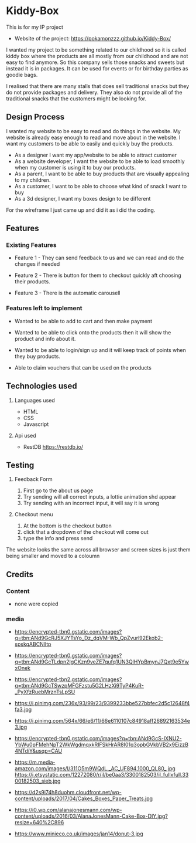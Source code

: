 # Kiddy-Box

This is for my IP project

- Website of the project: https://pokamonzzz.github.io/Kiddy-Box/

I wanted my project to be something related to our childhood so it is called kiddy box where the products are all mostly from our childhood and are not easy to find anymore. So this company sells those snacks and sweets but instead it is in packages. It can be used for events or for birthday parties as goodie bags.

I realised that there are many stalls that does sell traditional snacks but they do not provide packages and delivery. They also do not provide all of the traditional snacks that the customers might be looking for.

## Design Process
I wanted my website to be easy to read and do things in the website. My website is already easy enough to read and move about in the website. I want my customers to be able to easily and quickly buy the products.

- As a designer I want my app/website to be able to attract customer
- As a website developer, I want the website to be able to load smoothly when my customer is using it to buy our products.
- As a parent, I want to be able to buy products that are visually appealing to my children.
- As a customer, I want to be able to choose what kind of snack I want to buy
- As a 3d designer, I want my boxes design to be different

For the wireframe I just came up and did it as i did the coding.

## Features

### Existing Features

- Feature 1 - They can send feedback to us and we can read and do the changes if needed

- Feature 2 - There is button for them to checkout quickly aft choosing their products.

- Feature 3 - There is the automatic carousell

### Features left to implement
- Wanted to be able to add to cart and then make payment

- Wanted to be able to click onto the products then it will show the product and info about it.

- Wanted to be able to login/sign up and it will keep track of points when they buy products.

- Able to claim vouchers that can be used on the products

## Technologies used

1. Languages used 
    - HTML
    - CSS
    - Javascript

2. Api used
    - RestDB https://restdb.io/

## Testing
1. Feedback Form
    1. First go to the about us page
    2. Try sending will all correct inputs, a lottie animation shd appear
    3. Try sending with an incorrect input, it will say it is wrong

2. Checkout menu
    1. At the bottom is the checkout button
    2. click that a dropdown of the checkout will come out
    3. type the info and press send

The website looks the same across all browser and screen sizes is just them being smaller and moved to a coloumn

## Credits

### Content
- none were copied

### media
- https://encrypted-tbn0.gstatic.com/images?q=tbn:ANd9GcRJ5XJYTsYo_Dz_dqVM-Wb_QpZvurl92Ekob2-spskqABCNlItp 

- https://encrypted-tbn0.gstatic.com/images?q=tbn:ANd9GcTLdpn2IgCKzn9veZE7qufq1UN3QlHYpBmynJ7Qxt9e5YwxOnek

- https://encrypted-tbn2.gstatic.com/images?q=tbn:ANd9GcTSwzpMFGFzstu5G2LHzXi9TyP4KuR-_PyXfzRuebMrznTsLpSU

- https://i.pinimg.com/236x/93/99/23/9399233bbe527bbfec2d5c12648f4fa3.jpg 

- https://i.pinimg.com/564x/66/e6/11/66e6110107c84918aff26892163534e3.jpg 

- https://encrypted-tbn0.gstatic.com/images?q=tbn:ANd9GcS-IXNU2-YbWu0pFMehNpT2WkWgdmqxkRIFSkHrAR8I01q3opbGVkbVB2x9EizzB4NTdiY&usqp=CAU 

- https://m.media-amazon.com/images/I/311O5m9WQdL._AC_UF894,1000_QL80_.jpg https://i.etsystatic.com/12272080/r/il/be0aa3/3300182503/il_fullxfull.3300182503_sieb.jpg 

- https://d2s9i74h8duohm.cloudfront.net/wp-content/uploads/2017/04/Cakes_Boxes_Paper_Treats.jpg 

- https://i0.wp.com/alanajonesmann.com/wp-content/uploads/2016/03/AlanaJonesMann-Cake-Box-DIY.jpg?resize=640%2C896 

- https://www.minieco.co.uk/images/jan14/donut-3.jpg 